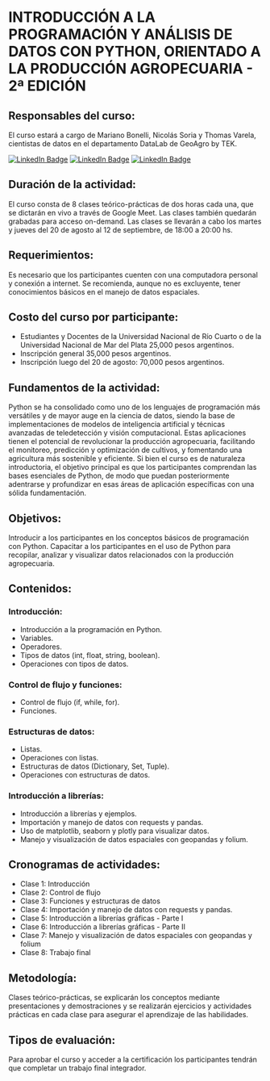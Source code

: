# INTRODUCCIÓN A LA PROGRAMACIÓN Y ANÁLISIS DE DATOS CON PYTHON, ORIENTADO A LA PRODUCCIÓN AGROPECUARIA - 2ª EDICIÓN

## Responsables del curso:
El curso estará a cargo de Mariano Bonelli, Nicolás Soria y Thomas Varela, cientistas de datos en el departamento DataLab de GeoAgro by TEK.

[![LinkedIn Badge](https://img.shields.io/badge/-Mariano_Bonelli-gray?style=flat&logo=linkedin&logoColor=white)](https://www.linkedin.com/in/mariano-francisco-bonelli/) [![LinkedIn Badge](https://img.shields.io/badge/-Nicolás_Soria-gray?style=flat&logo=linkedin&logoColor=white)](https://www.linkedin.com/in/nico-soria-465a55229/) [![LinkedIn Badge](https://img.shields.io/badge/-Thomas_Varela-gray?style=flat&logo=linkedin&logoColor=white)](https://www.linkedin.com/in/thomas-varela-88040a1b6/)


## Duración de la actividad: 
El curso consta de 8 clases teórico-prácticas de dos horas cada una, que se dictarán en vivo a través de Google Meet. Las clases también quedarán grabadas para acceso on-demand.
Las clases se llevarán a cabo los martes y jueves del 20 de agosto al 12 de septiembre, de 18:00 a 20:00 hs.

## Requerimientos: 
Es necesario que los participantes cuenten con una computadora personal y conexión a internet. Se recomienda, aunque no es excluyente, tener conocimientos básicos en el manejo de datos espaciales.

## Costo del curso por participante: 
* Estudiantes y Docentes de la Universidad Nacional de Río Cuarto o de la Universidad Nacional de Mar del Plata 25,000 pesos argentinos.
* Inscripción general 35,000 pesos argentinos.
* Inscripción luego del 20 de agosto: 70,000 pesos argentinos.

## Fundamentos de la actividad: 
Python se ha consolidado como uno de los lenguajes de programación más versátiles y de mayor auge en la ciencia de datos, siendo la base de implementaciones de modelos de inteligencia artificial y técnicas avanzadas de teledetección y visión computacional. Estas aplicaciones tienen el potencial de revolucionar la producción agropecuaria, facilitando el monitoreo, predicción y optimización de cultivos, y fomentando una agricultura más sostenible y eficiente. 
Si bien el curso es de naturaleza introductoria, el objetivo principal es que los participantes comprendan las bases esenciales de Python, de modo que puedan posteriormente adentrarse y profundizar en esas áreas de aplicación específicas con una sólida fundamentación.

## Objetivos: 
Introducir a los participantes en los conceptos básicos de programación con Python.
Capacitar a los participantes en el uso de Python para recopilar, analizar y visualizar datos relacionados con la producción agropecuaria.

## Contenidos:
### Introducción:
* Introducción a la programación en Python.
* Variables.
* Operadores.
* Tipos de datos (int, float, string, boolean).
* Operaciones con tipos de datos.
### Control de flujo y funciones:
* Control de flujo (if, while, for).
* Funciones.
### Estructuras de datos:
* Listas.
* Operaciones con listas.
* Estructuras de datos (Dictionary, Set, Tuple).
* Operaciones con estructuras de datos.
### Introducción a librerías:
* Introducción a librerías y ejemplos.
* Importación y manejo de datos con requests y pandas.
* Uso de matplotlib, seaborn y plotly para visualizar datos.
* Manejo y visualización de datos espaciales con geopandas y folium.

## Cronogramas de actividades:
* Clase 1: Introducción
* Clase 2: Control de flujo
* Clase 3: Funciones y estructuras de datos
* Clase 4: Importación y manejo de datos con requests y pandas.
* Clase 5: Introducción a librerías gráficas - Parte I
* Clase 6: Introducción a librerías gráficas - Parte II
* Clase 7: Manejo y visualización de datos espaciales con geopandas y folium
* Clase 8: Trabajo final

## Metodología: 
Clases teórico-prácticas, se explicarán los conceptos mediante presentaciones y demostraciones y se realizarán ejercicios y actividades prácticas en cada clase para asegurar el aprendizaje de las habilidades.

## Tipos de evaluación: 
Para aprobar el curso y acceder a la certificación los participantes tendrán que completar un trabajo final integrador.

